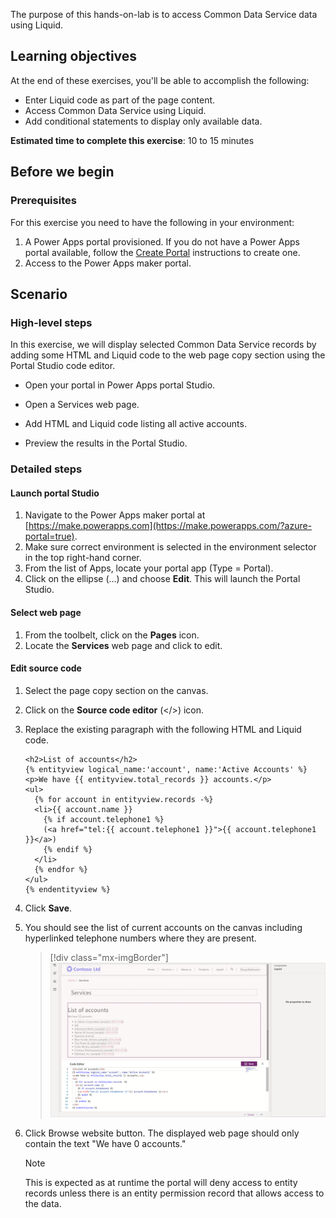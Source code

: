 The purpose of this hands-on-lab is to access Common Data Service data using Liquid.

## Learning objectives

At the end of these exercises, you'll be able to accomplish the following:

* Enter Liquid code as part of the page content.
* Access Common Data Service using Liquid.
* Add conditional statements to display only available data.

**Estimated time to complete this exercise**: 10 to 15 minutes

## Before we begin

### Prerequisites

For this exercise you need to have the following in your environment:

1. A Power Apps portal provisioned. If you do not have a Power Apps portal available, follow the [Create Portal](https://docs.microsoft.com/powerapps/maker/portals/create-portal/?azure-portal=true) instructions to create one.
1. Access to the Power Apps maker portal.

## Scenario

### High-level steps

In this exercise, we will display selected Common Data Service records by adding some HTML and Liquid code to the web page copy section using the Portal Studio code editor.  

* Open your portal in Power Apps portal Studio.

* Open a Services web page.

* Add HTML and Liquid code listing all active accounts.

* Preview the results in the Portal Studio.

### Detailed steps

#### Launch portal Studio

1. Navigate to the Power Apps maker portal at [https://make.powerapps.com](https://make.powerapps.com/?azure-portal=true).
1. Make sure correct environment is selected in the environment selector in the top right-hand corner.
1. From the list of Apps, locate your portal app (Type = Portal).
1. Click on the ellipse (...) and choose **Edit**.  This will launch the Portal Studio.

#### Select web page

1. From the toolbelt, click on the **Pages** icon.
1. Locate the **Services** web page and click to edit.

#### Edit source code

1. Select the page copy section on the canvas.

1. Click on the **Source code editor** (</>) icon.

1. Replace the existing paragraph with the following HTML and Liquid code.

   ```twig
   <h2>List of accounts</h2>
   {% entityview logical_name:'account', name:'Active Accounts' %}
   <p>We have {{ entityview.total_records }} accounts.</p>
   <ul>
     {% for account in entityview.records -%}
     <li>{{ account.name }}
       {% if account.telephone1 %}
       (<a href="tel:{{ account.telephone1 }}">{{ account.telephone1 }}</a>)
       {% endif %}
     </li>
     {% endfor %}
   </ul>
   {% endentityview %}
   ```

1. Click **Save**.

1. You should see the list of current accounts on the canvas including hyperlinked telephone numbers where they are present.
   > [!div class="mx-imgBorder"]
   > [![List of accounts appears in Portal Studio](../media/liquid-exercise.png)](../media/liquid-exercise.png#lightbox)

1. Click Browse website button. The displayed web page should only contain the text "We have 0 accounts."

    > [!NOTE]
    > This is expected as at runtime the portal will deny access to entity records unless there is an entity permission record that allows access to the data.
